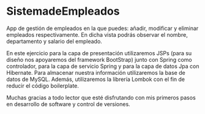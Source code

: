 # SistemadeEmpleados
App de gestión de empleados en la que puedes: añadir, modificar y eliminar empleados respectivamente. En dicha vista podrás observar el nombre, departamento y salario del empleado.

En este ejercicio para la capa de presentación utilizaremos JSPs (para su diseño nos apoyaremos del framework BootStrap) junto con Spring como controlador, para la capa de servicio Spring y para la capa de datos Jpa con Hibernate. Para almacenar nuestra información utilizaremos la base de datos de MySQL. Además, utilizaremos la librería Lombok con el fin de reducir el código boilerplate.

Muchas gracias a todo lector que esté disfrutando con mis primeros pasos en desarrollo de software y control de versiones.
